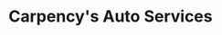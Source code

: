 ---
title: "Carpency's Auto Services"
url: /fountain-hill/carpencys-auto-services/
shop: car repair
---